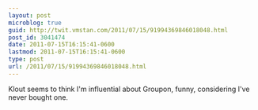 ```yaml
---
layout: post
microblog: true
guid: http://twit.vmstan.com/2011/07/15/91994369846018048.html
post_id: 3041474
date: 2011-07-15T16:15:41-0600
lastmod: 2011-07-15T16:15:41-0600
type: post
url: /2011/07/15/91994369846018048.html
---
```

Klout seems to think I'm influential about Groupon, funny, considering I've never bought one.

